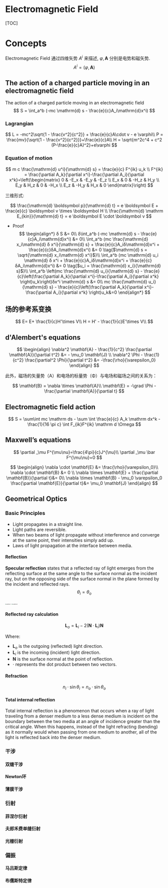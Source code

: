 # Electromagnetic Field

[TOC]

# Concepts

Electromagnetic Field 通过四维矢势 $A^i$ 来描述, $\varphi, \boldsymbol A$ 分别是电势和磁矢势.
$$
A^i = (\varphi, \boldsymbol A)
$$


## The action of a charged particle moving in an electromagnetic field

The action of a charged particle moving in an electromagnetic field
$$
S = \int_a^b (-mc \mathrm{d} s - \frac{e}{c}A_i\mathrm{d}x^i)
$$

### Lagrangian

$$
L = -mc^2\sqrt{1 - \frac{v^2}{c^2}} + \frac{e}{c}A\cdot v - e \varphi\\
P = \frac{mv}{\sqrt{1 - \frac{v^2}{c^2}}}+\frac{e}{c}A\\
H = \sqrt{m^2c^4 + c^2 (P-\frac{e}{c}A)^2}+e\varphi
$$



### Equation of motion

$$
m c \frac{\mathrm{d} u^i}{\mathrm{d} s} = \frac{e}{c} F^{ik} u_k \\
F^{ik} = \frac{\partial A_k}{\partial x^i}-\frac{\partial A_i}{\partial x^k}=\left(\begin{matrix} 0 & -E_x & -E_y & -E_z \\ E_x & 0 & -H_z & H_y \\ E_y & H_z & 0 & -H_x \\ E_z & -H_y  & H_x & 0 \end{matrix}\right)
$$

三维形式:

$$
\frac{\mathrm{d} \boldsymbol p}{\mathrm{d} t} = e \boldsymbol E + \frac{e}{c} \boldsymbol v \times \boldsymbol H \\
\frac{\mathrm{d} \mathrm E_{kin}}{\mathrm{d} t} = e \boldsymbol E \cdot \boldsymbol v
$$

- Proof
  $$
  \begin{align*}
  δ S &= 0\\
  δ\int_a^b (-mc \mathrm{d} s - \frac{e}{c}A_i\mathrm{d}x^i) &= 0\\
  \int_a^b (mc \frac{\mathrm{d} x_i\mathrm{d} δ x^i}{\mathrm{d} s} + \frac{e}{c}A_iδ\mathrm{d}x^i + \frac{e}{c}δA_i\mathrm{d}x^i)
   &= 0 \tag{$\mathrm{d} s = \sqrt{\mathrm{d} x_i\mathrm{d} x^i}$}\\
  \int_a^b (mc \mathrm{d} u_i \mathrm{d} δ x^i + \frac{e}{c}A_iδ\mathrm{d}x^i + \frac{e}{c}δA_i\mathrm{d}x^i) &= 0 \tag{$u_i = \frac{\mathrm{d} x_i}{\mathrm{d} s}$}\\
  \int_a^b \left(mc \frac{\mathrm{d} u_i}{\mathrm{d} s} - \frac{e}{c}\left(\frac{\partial A_k}{\partial x^i}-\frac{\partial A_i}{\partial x^k} \right)u_k\right)δx^i \mathrm{d} s &= 0\\
  mc \frac{\mathrm{d} u_i}{\mathrm{d} s} - \frac{e}{c}\left(\frac{\partial A_k}{\partial x^i}-\frac{\partial A_i}{\partial x^k} \right)u_k&=0
  \end{align*}
  $$
  

## 场的参考系变换

$$
E= E+ \frac{1}{c}H'\times V\\
H = H' - \frac{1}{c}E'\times V\\
$$

## d'Alembert's equations

$$
\begin{align}
\nabla^2 \mathbf{A} - \frac{1}{c^2} \frac{\partial \mathbf{A}}{\partial t^2} &= - \mu_0 \mathbf{J} \\
\nabla^2 \Phi - \frac{1}{c^2} \frac{\partial^2 \Phi}{\partial t^2} &= -\frac{\rho}{\varepsilon_0}
\end{align}
$$


此外，磁场的矢量势（A）和电场的标量势（Φ）与电场和磁场之间的关系为：

$$
\mathbf{B} = \nabla \times \mathbf{A}\\
\mathbf{E} = -\grad \Phi - \frac{\partial \mathbf{A}}{\partial t}
$$

## Electromagnetic field action

$$
S = \sum\int mc \mathrm ds - \sum \int \frac{e}{c} A_k \mathrm dx^k - \frac{1}{16 \pi c} \int F_{ik}F^{ik} \mathrm d \Omega
$$

## Maxwell’s equations

$$
\partial _\mu F^{\mu\nu}=\frac{4\pi}{c}J^{\nu}\\
\partial _\mu \bar F^{\mu\nu}=0
$$


$$
\begin{align}
\nabla \cdot \mathbf{E} &= \frac{\rho}{\varepsilon_0}\\
\nabla \cdot \mathbf{B} &= 0 \\
\nabla \times \mathbf{E} + \frac{\partial \mathbf{B}}{\partial t}&= 0\\
\nabla \times \mathbf{B} - \mu_0 \varepsilon_0 \frac{\partial \mathbf{E}}{\partial t}&=  \mu_0 \mathbf{J} 
\end{align}
$$

## Geometrical Optics

### Basic Principles

- Light propagates in a straight line.
- Light paths are reversible.
- When two beams of light propagate without interference and converge at the same point, their intensities simply add up.
- Laws of light propagation at the interface between media.

#### Reflection

**Specular reflection** states that a reflected ray of light emerges from the reflecting surface at the same angle to the surface normal as the incident ray, but on the opposing side of the surface normal in the plane formed by the incident and reflected rays.
$$
θ_i = θ_o
$$

<img src="./assets/800px-Reflection_angles.svg.png" alt="undefined" style="zoom: 20%;" />

<img src="./assets/1024px-Fényvisszaverődés.jpg" alt="undefined" style="zoom: 22%;" />

#### Reflected ray calculation

$$
\boldsymbol L_o = \boldsymbol L_i - 2 (\boldsymbol N · \boldsymbol L_i) \boldsymbol N
$$

Where:
- $\boldsymbol L_o$ is the outgoing (reflected) light direction.
- $\boldsymbol L_i$ is the incoming (incident) light direction.
- $\boldsymbol N$ is the surface normal at the point of reflection.
- $\cdot$ represents the dot product between two vectors.

#### Refraction
$$
n_i·\sin θ_i = n_o·\sin θ_o
$$

#### Total internal reflection

Total internal reflection is a phenomenon that occurs when a ray of light traveling from a denser medium to a less dense medium is incident on the boundary between the two media at an angle of incidence greater than the critical angle. When this happens, instead of the light refracting (bending) as it normally would when passing from one medium to another, all of the light is reflected back into the denser medium.

### 干涉

#### 双缝干涉

#### Newton环

#### 薄膜干涉

### 衍射

#### 菲涅尔衍射

#### 夫郎禾费单缝衍射

#### 光栅衍射

### 偏振

#### 马吕斯定律

#### 布儒斯特定律